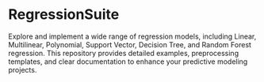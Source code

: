 # RegressionSuite
Explore and implement a wide range of regression models, including Linear, Multilinear, Polynomial, Support Vector, Decision Tree, and Random Forest regression. This repository provides detailed examples, preprocessing templates, and clear documentation to enhance your predictive modeling projects.
